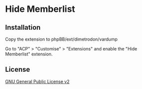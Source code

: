 # Hide Memberlist

## Installation

Copy the extension to phpBB/ext/dimetrodon/vardump

Go to "ACP" > "Customise" > "Extensions" and enable the "Hide Memberlist" extension.

## License

[GNU General Public License v2](license.txt)
